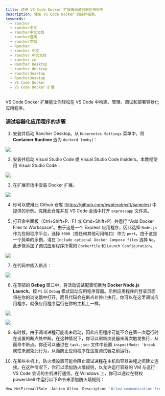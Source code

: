 ```yaml
---
title: 使用 VS Code Docker 扩展来调试容器应用程序
description: 使用 VS Code Docker 的操作指南。
keywords:
  - rancher
  - rancher中文
  - rancher中文文档
  - rancher官网
  - rancher文档
  - Rancher
  - rancher 中文
  - rancher 中文文档
  - rancher cn
  - Rancher Desktop
  - rancher desktop
  - rancherdesktop
  - RancherDesktop
  - VS Code Docker
  - VS Code Docker 扩展
---
```


VS Code Docker 扩展能让你轻松在 VS Code 中构建、管理、调试和部署容器化应用程序。

### 调试容器化应用程序的步骤

1. 安装并启动 Rancher Desktop。从 `Kubernetes Settings` 菜单中，将 **Container Runtime** 选为 `dockerd (moby)`：

![](/img/rancherdesktop/vscodedocker/rd-main.png)

2. 安装并启动 Visual Studio Code 或 Visual Studio Code Insiders。本教程使用 Visual Studio Code：

![](/img/rancherdesktop/vscodedocker/vscode-main.png)

[VS Code Docker]: https://code.visualstudio.com/docs/containers/overview

3. 在扩展市场中安装 Docker 扩展。

![](/img/rancherdesktop/vscodedocker/vscode-docker-marketplace.png)

4. 你可以使用此 Github 仓库 (https://github.com/bwateratmsft/samples) 中提供的示例。克隆此仓库并在 VS Code 会话中打开 `expressapp` 文件夹。

6. 打开命令面板（Ctrl+Shift+P、F1 或 Cmd+Shift+P）并运行 “Add Docker Files to Workspace”。由于这是一个 Express 应用程序，因此选择 `Node.js` 作为应用程序平台，选择 `3000`（或任何其他可用端口）作为 `port`。由于这是一个简单的示例，请在 `Include optional Docker Compose files` 选择 `No`。此步骤添加了调试应用程序所需的 `Dockerfile` 和 `Launch Configuration`。

![](/img/rancherdesktop/vscodedocker/vscode-docker-add-docker-files-1.png)

7. 在代码中插入断点：

![](/img/rancherdesktop/vscodedocker/vscode-docker-debug-breakpoint.png)

8. 在顶部的 **Debug** 窗口中，将活动调试配置切换为 **Docker Node.js Launch**。按 `F5` 以 `Debug` 模式启动应用程序容器。示例应用程序的登录页面将在你的浏览器中打开，而且代码会在断点处停止执行。你可以在这里调试应用程序，就像应用程序运行在你的主机上一样。

![](/img/rancherdesktop/vscodedocker/vscode-docker-debug-configuration.png)

![](/img/rancherdesktop/vscodedocker/vscode-docker-debug-breakpoint-hit.png)

9. 有时候，由于调试进程可能尚未启动，因此应用程序可能不会在第一次运行时在设置的断点处中断。在这种情况下，你可以刷新浏览器来再次触发执行，从而命中断点。你还可以通过在 `task.json` 文件中设置 `inspectMode: 'break'` 属性来避免此行为，从而防止应用程序在连接调试器之前运行。

10. 在某些主机上，防火墙设置可能会阻止调试进程在主机和容器进程之间建立连接。在这种情况下，你可以添加防火墙规则，以允许运行容器的 VM 与运行 VS Code 会话的主机进行通信。在 Windows 上，你可以通过在特权 powershell 中运行以下命令来添加防火墙规则：

```powershell
New-NetFirewallRule -Action Allow -Description 'Allow communication from WSL containers' -Direction Inbound -Enabled True -InterfaceAlias 'vEthernet (WSL)' -Name 'WSL Inbound' -DisplayName 'WSL Inbound'
```

